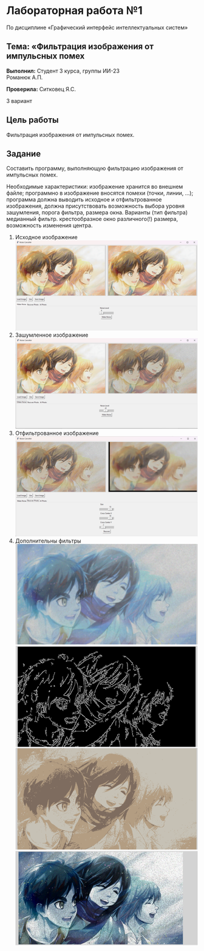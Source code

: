 # Лабораторная работа №1
 По дисциплине «Графический интерфейс интеллектуальных систем»

## Тема: «Фильтрация изображения от импульсных помех

**Выполнил:**
Студент 3 курса, группы ИИ-23  
Романюк А.П.

**Проверила:**
Ситковец Я.С.

3 вариант

## Цель работы

Фильтрация изображения от импульсных помех.

## Задание

Составить программу, выполняющую фильтрацию изображения от импульсных помех.

Необходимые характеристики:
изображение хранится во внешнем файле;
программно в изображение вносятся помехи (точки, линии, ...);
программа должна выводить исходное и отфильтрованное изображения, должна присутствовать возможность выбора уровня зашумления, порога фильтра, размера окна.
Варианты (тип фильтра)
медианный фильтр. крестообразное окно различного(!) размера, возможность изменения центра.

1. Исходное изображение
![Исходное изображение](images/1.png)
2. Зашумленное изображение
![Зашумленное изображение](images/2.png)
3. Отфильтрованное изображение
![Отфильтрованное изображение](images/3.png)
4. Дополнительны фильтры
![Дополнительный фильтр 2](images/4.png)
![Дополнительный фильтр 3](images/5.png)
![Дополнительный фильтр 4](images/6.png)
![Дополнительный фильтр 5](images/7.png)

